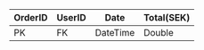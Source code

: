 
| OrderID | UserID | Date     | Total(SEK) |
| ------- | ------ | -------- | ---------- |
| PK      | FK     | DateTime | Double     |

